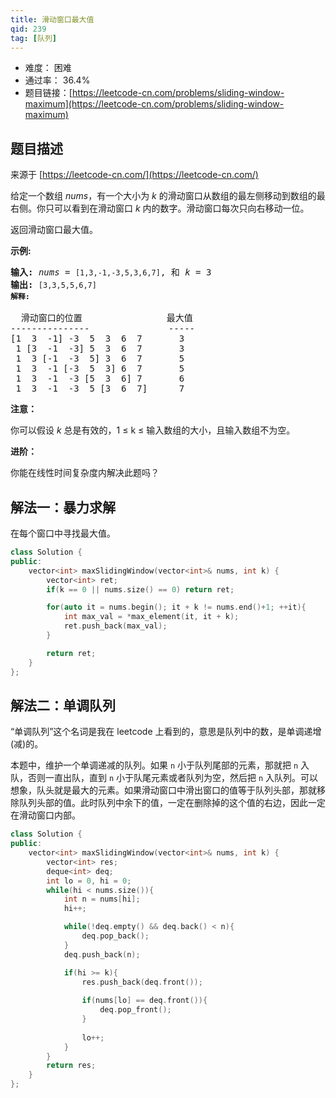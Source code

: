 ```yaml
---
title: 滑动窗口最大值
qid: 239
tag: [队列]
---
```


- 难度： 困难
- 通过率： 36.4%
- 题目链接：[https://leetcode-cn.com/problems/sliding-window-maximum](https://leetcode-cn.com/problems/sliding-window-maximum)


## 题目描述

来源于 [https://leetcode-cn.com/](https://leetcode-cn.com/)

<p>给定一个数组 <em>nums</em>，有一个大小为&nbsp;<em>k&nbsp;</em>的滑动窗口从数组的最左侧移动到数组的最右侧。你只可以看到在滑动窗口 <em>k</em> 内的数字。滑动窗口每次只向右移动一位。</p>

<p>返回滑动窗口最大值。</p>

<p><strong>示例:</strong></p>

<pre><strong>输入:</strong> <em>nums</em> = <code>[1,3,-1,-3,5,3,6,7]</code>, 和 <em>k</em> = 3
<strong>输出: </strong><code>[3,3,5,5,6,7] 
<strong>解释: 
</strong></code>
  滑动窗口的位置                最大值
---------------               -----
[1  3  -1] -3  5  3  6  7       3
 1 [3  -1  -3] 5  3  6  7       3
 1  3 [-1  -3  5] 3  6  7       5
 1  3  -1 [-3  5  3] 6  7       5
 1  3  -1  -3 [5  3  6] 7       6
 1  3  -1  -3  5 [3  6  7]      7</pre>

<p><strong>注意：</strong></p>

<p>你可以假设 <em>k </em>总是有效的，1 &le; k &le;&nbsp;输入数组的大小，且输入数组不为空。</p>

<p><strong>进阶：</strong></p>

<p>你能在线性时间复杂度内解决此题吗？</p>


## 解法一：暴力求解

在每个窗口中寻找最大值。

```c++
class Solution {
public:
    vector<int> maxSlidingWindow(vector<int>& nums, int k) {
        vector<int> ret;
        if(k == 0 || nums.size() == 0) return ret;

        for(auto it = nums.begin(); it + k != nums.end()+1; ++it){
            int max_val = *max_element(it, it + k);
            ret.push_back(max_val);
        }

        return ret;
    }
};
```

## 解法二：单调队列

“单调队列”这个名词是我在 leetcode 上看到的，意思是队列中的数，是单调递增(减)的。

本题中，维护一个单调递减的队列。如果 `n` 小于队列尾部的元素，那就把 `n` 入队，否则一直出队，直到 `n` 小于队尾元素或者队列为空，然后把 `n` 入队列。可以想象，队头就是最大的元素。如果滑动窗口中滑出窗口的值等于队列头部，那就移除队列头部的值。此时队列中余下的值，一定在删除掉的这个值的右边，因此一定在滑动窗口内部。

```c++
class Solution {
public:
    vector<int> maxSlidingWindow(vector<int>& nums, int k) {
        vector<int> res;
        deque<int> deq;
        int lo = 0, hi = 0;
        while(hi < nums.size()){
            int n = nums[hi];
            hi++;

            while(!deq.empty() && deq.back() < n){
                deq.pop_back();
            }
            deq.push_back(n);

            if(hi >= k){
                res.push_back(deq.front());
                
                if(nums[lo] == deq.front()){
                    deq.pop_front();
                }
                
                lo++;
            }
        }
        return res;
    }
};
```